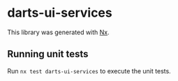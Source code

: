 # darts-ui-services

This library was generated with [Nx](https://nx.dev).

## Running unit tests

Run `nx test darts-ui-services` to execute the unit tests.
